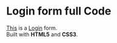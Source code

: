 # Login form full Code

[This](https://fms565890.github.io/Login/) is a [Login](https://fms565890.github.io/Login/) form.  
Built with **HTML5** and **CSS3**. 
